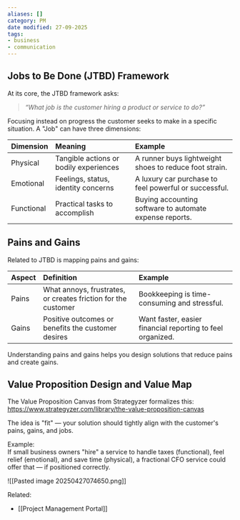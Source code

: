 ```yaml
---
aliases: []
category: PM
date modified: 27-09-2025
tags:
- business
- communication
---
```

## Jobs to Be Done (JTBD) Framework

At its core, the JTBD framework asks:
> *“What job is the customer hiring a product or service to do?”*

Focusing instead on progress the customer seeks to make in a specific situation. A "Job" can have three dimensions:

| Dimension    | Meaning | Example |
|:-------------|:--------|:--------|
| Physical     | Tangible actions or bodily experiences | A runner buys lightweight shoes to reduce foot strain. |
| Emotional    | Feelings, status, identity concerns | A luxury car purchase to feel powerful or successful. |
| Functional   | Practical tasks to accomplish | Buying accounting software to automate expense reports. |
## Pains and Gains

Related to JTBD is mapping pains and gains:

| Aspect | Definition                                                    | Example                                                    |
| :----- | :------------------------------------------------------------ | :--------------------------------------------------------- |
| Pains  | What annoys, frustrates, or creates friction for the customer | Bookkeeping is time-consuming and stressful.               |
| Gains  | Positive outcomes or benefits the customer desires            | Want faster, easier financial reporting to feel organized. |
Understanding pains and gains helps you design solutions that reduce pains and create gains.

## Value Proposition Design and Value Map

The Value Proposition Canvas from Strategyzer formalizes this:
https://www.strategyzer.com/library/the-value-proposition-canvas

The idea is "fit" — your solution should tightly align with the customer's pains, gains, and jobs.

Example:  
If small business owners "hire" a service to handle taxes (functional), feel relief (emotional), and save time (physical), a fractional CFO service could offer that — if positioned correctly.

![[Pasted image 20250427074650.png]]

Related:
- [[Project Management Portal]]